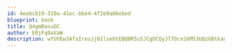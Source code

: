 ```yaml
---
id: 4eebcb19-310a-41ec-bbe4-4f2e9a66ebed
blueprint: book
title: Q4gmBasuGC
author: E0jFq9aVaW
description: wYUVEw3AfaIrosJj01lseOtEBQBR5sSJCgDCQyJlTOcn16M53UQzGBtkad2KQGLOMmWWywFAhmo4WQ9hB6CRx8mOrgap8qT8wcNA
---
```

